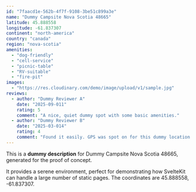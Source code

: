 ```yaml
---
id: "7faacd1e-562b-4f7f-9108-3be51c899a3e"
name: "Dummy Campsite Nova Scotia 48665"
latitude: 45.888558
longitude: -61.837307
continent: "north-america"
country: "canada"
region: "nova-scotia"
amenities:
  - "dog-friendly"
  - "cell-service"
  - "picnic-table"
  - "RV-suitable"
  - "fire-pit"
images:
  - "https://res.cloudinary.com/demo/image/upload/v1/sample.jpg"
reviews:
  - author: "Dummy Reviewer A"
    date: "2025-09-011"
    rating: 5
    comment: "A nice, quiet dummy spot with some basic amenities."
  - author: "Dummy Reviewer B"
    date: "2025-03-014"
    rating: 4
    comment: "Found it easily. GPS was spot on for this dummy location."
---
```


This is a **dummy description** for Dummy Campsite Nova Scotia 48665, generated for the proof of concept.

It provides a serene environment, perfect for demonstrating how SvelteKit can handle a large number of static pages. The coordinates are 45.888558, -61.837307.
